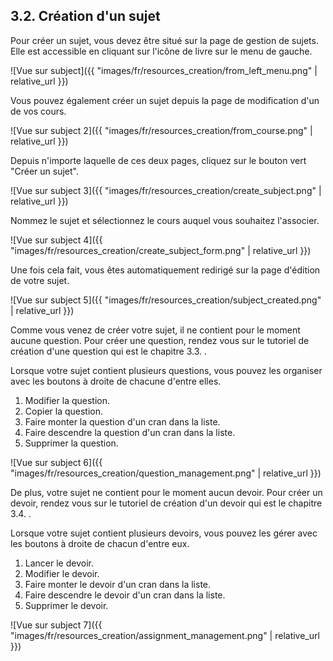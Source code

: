 ## 3.2. Création d'un sujet

Pour créer un sujet, vous devez être situé sur la page de gestion de sujets. Elle est accessible en cliquant sur l'icône de livre sur le menu de gauche.

![Vue sur subject]({{ "images/fr/resources_creation/from_left_menu.png" | relative_url }})

Vous pouvez également créer un sujet depuis la page de modification d'un de vos cours.

![Vue sur subject 2]({{ "images/fr/resources_creation/from_course.png" | relative_url }})

Depuis n'importe laquelle de ces deux pages, cliquez sur le bouton vert "Créer un sujet".

![Vue sur subject 3]({{ "images/fr/resources_creation/create_subject.png" | relative_url }})

Nommez le sujet et sélectionnez le cours auquel vous souhaitez l'associer.

![Vue sur subject 4]({{ "images/fr/resources_creation/create_subject_form.png" | relative_url }})

Une fois cela fait, vous êtes automatiquement redirigé sur la page d'édition de votre sujet.

![Vue sur subject 5]({{ "images/fr/resources_creation/subject_created.png" | relative_url }})

Comme vous venez de créer votre sujet, il ne contient pour le moment aucune question. Pour créer une question, rendez vous sur le tutoriel de création d'une question qui est le chapitre 3.3. .

Lorsque votre sujet contient plusieurs questions, vous pouvez les organiser avec les boutons à droite de chacune d'entre elles.
1. Modifier la question.
2. Copier la question.
3. Faire monter la question d'un cran dans la liste.
4. Faire descendre la question d'un cran dans la liste.
5. Supprimer la question.

![Vue sur subject 6]({{ "images/fr/resources_creation/question_management.png" | relative_url }})

De plus, votre sujet ne contient pour le moment aucun devoir. Pour créer un devoir, rendez vous sur le tutoriel de création d'un devoir qui est le chapitre 3.4. .

Lorsque votre sujet contient plusieurs devoirs, vous pouvez les gérer avec les boutons à droite de chacun d'entre eux.
1. Lancer le devoir.
2. Modifier le devoir.
3. Faire monter le devoir d'un cran dans la liste.
4. Faire descendre le devoir d'un cran dans la liste.
3. Supprimer le devoir.

![Vue sur subject 7]({{ "images/fr/resources_creation/assignment_management.png" | relative_url }})